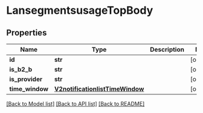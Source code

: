 # LansegmentsusageTopBody

## Properties
Name | Type | Description | Notes
------------ | ------------- | ------------- | -------------
**id** | **str** |  | [optional] 
**is_b2_b** | **str** |  | [optional] 
**is_provider** | **str** |  | [optional] 
**time_window** | [**V2notificationlistTimeWindow**](V2notificationlistTimeWindow.md) |  | [optional] 

[[Back to Model list]](../README.md#documentation-for-models) [[Back to API list]](../README.md#documentation-for-api-endpoints) [[Back to README]](../README.md)

